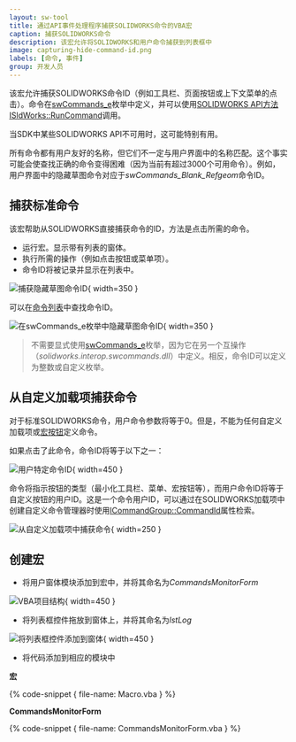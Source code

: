 ```yaml
---
layout: sw-tool
title: 通过API事件处理程序捕获SOLIDWORKS命令的VBA宏
caption: 捕获SOLIDWORKS命令
description: 该宏允许将SOLIDWORKS和用户命令捕获到列表框中
image: capturing-hide-command-id.png
labels: [命令, 事件]
group: 开发人员
---
```

该宏允许捕获SOLIDWORKS命令ID（例如工具栏、页面按钮或上下文菜单的点击）。命令在[swCommands_e](https://help.solidworks.com/2012/english/api/swcommands/solidworks.interop.swcommands~solidworks.interop.swcommands.swcommands_e.html)枚举中定义，并可以使用[SOLIDWORKS API方法ISldWorks::RunCommand](https://help.solidworks.com/2012/english/api/sldworksapi/solidworks.interop.sldworks~solidworks.interop.sldworks.isldworks~runcommand.html)调用。

当SDK中某些SOLIDWORKS API不可用时，这可能特别有用。

所有命令都有用户友好的名称，但它们不一定与用户界面中的名称匹配。这个事实可能会使查找正确的命令变得困难（因为当前有超过3000个可用命令）。例如，用户界面中的隐藏草图命令对应于*swCommands_Blank_Refgeom*命令ID。

## 捕获标准命令

该宏帮助从SOLIDWORKS直接捕获命令的ID，方法是点击所需的命令。

* 运行宏。显示带有列表的窗体。
* 执行所需的操作（例如点击按钮或菜单项）。
* 命令ID将被记录并显示在列表中。

![捕获隐藏草图命令ID](capturing-hide-command-id.png){ width=350 }

可以在[命令列表](https://help.solidworks.com/2012/english/api/swcommands/solidworks.interop.swcommands~solidworks.interop.swcommands.swcommands_e.html)中查找命令ID。

![在swCommands_e枚举中隐藏草图命令ID](sw-commands-id.png){ width=350 }

> 不需要显式使用[swCommands_e](https://help.solidworks.com/2012/english/api/swcommands/solidworks.interop.swcommands~solidworks.interop.swcommands.swcommands_e.html)枚举，因为它在另一个互操作（*solidworks.interop.swcommands.dll*）中定义。相反，命令ID可以定义为整数或自定义枚举。

## 从自定义加载项捕获命令

对于标准SOLIDWORKS命令，用户命令参数将等于0。但是，不能为任何自定义加载项或[宏按钮](/solidworks-api/getting-started/macros/macro-buttons/)定义命令。

如果点击了此命令，命令ID将等于以下之一：

![用户特定命令ID](user-commands.png){ width=450 }

命令将指示按钮的类型（最小化工具栏、菜单、宏按钮等），而用户命令ID将等于自定义按钮的用户ID。这是一个命令用户ID，可以通过在SOLIDWORKS加载项中创建自定义命令管理器时使用[ICommandGroup::CommandId](https://help.solidworks.com/2012/english/api/sldworksapi/SolidWorks.Interop.sldworks~SolidWorks.Interop.sldworks.ICommandGroup~CommandID.html)属性检索。

![从自定义加载项中捕获命令](capturing-user-command-id.png){ width=250 }

## 创建宏

* 将用户窗体模块添加到宏中，并将其命名为*CommandsMonitorForm*

![VBA项目结构](vba-macro-project.png){ width=450 }

* 将列表框控件拖放到窗体上，并将其命名为*lstLog*

![将列表框控件添加到窗体](add-list-box-control.png){ width=450 }

* 将代码添加到相应的模块中

**宏**

{% code-snippet { file-name: Macro.vba } %}

**CommandsMonitorForm**

{% code-snippet { file-name: CommandsMonitorForm.vba } %}
